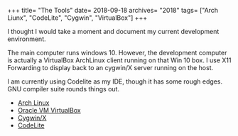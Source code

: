 +++
title= "The Tools"
date= 2018-09-18
archives= "2018"
tags= ["Arch Liunx", "CodeLite", "Cygwin", "VirtualBox"]
+++

I thought I would take a moment and document my current development environment.

The main computer runs windows 10. However, the development computer is actually a VirtualBox ArchLinux client running on that Win 10 box. I use X11 Forwarding to display back to an cygwin/X server running on the host.

I am currently using Codelite as my IDE, though it has some rough edges. GNU compiler suite rounds things out.

  - [Arch Linux](https://www.archlinux.org/)
  - [Oracle VM VirtualBox](https://www.virtualbox.org/)
  - [Cygwin/X](https://x.cygwin.com/)
  - [CodeLite](https://codelite.org/)
